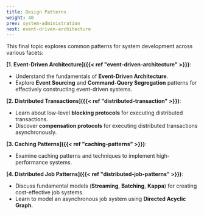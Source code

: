 ```yaml
---
title: Design Patterns
weight: 40
prev: system-administration
next: event-driven-architecture
---
```


This final topic explores common patterns for system development across various facets:

**[1. Event-Driven Architecture]({{< ref "event-driven-architecture" >}})**:

- Understand the fundamentals of **Event-Driven Architecture**.
- Explore **Event Sourcing** and **Command-Query Segregation** patterns for effectively constructing event-driven systems.

**[2. Distributed Transactions]({{< ref "distributed-transaction" >}})**:

- Learn about low-level **blocking protocols** for executing distributed transactions.
- Discover **compensation protocols** for executing distributed transactions asynchronously.

**[3. Caching Patterns]({{< ref "caching-patterns" >}})**:

- Examine caching patterns and techniques to implement high-performance systems.

**[4. Distributed Job Patterns]({{< ref "distributed-job-patterns" >}})**:

- Discuss fundamental models (**Streaming**, **Batching**, **Kappa**) for creating cost-effective job systems.
- Learn to model an asynchronous job system using **Directed Acyclic Graph**.
